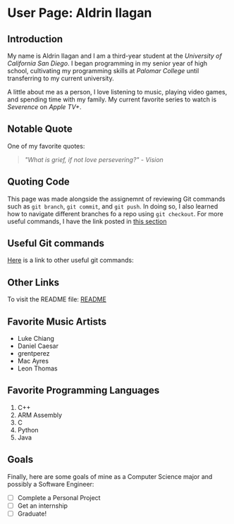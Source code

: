 # User Page: Aldrin Ilagan
## Introduction
My name is Aldrin Ilagan and I am a third-year student at the *University of California San Diego*. I began programming in my senior year of high school, cultivating my programming skills at *Palomar College* until transferring to my current university.

A little about me as a person, I love listening to music, playing video games, and spending time with my family. My current favorite series to watch is *Severence* on *Apple TV+*.

## Notable Quote
One of my favorite quotes:
>*"What is grief, if not love persevering?" - Vision*

## Quoting Code
This page was made alongside the assignemnt of reviewing Git commands such as `git branch`, `git commit`, and `git push`. In doing so, I also learned how to navigate different branches fo a repo using `git checkout`.
For more useful commands, I have the link posted in [this section](#useful-git-commands)

## Useful Git commands
[Here](http://guides.beanstalkapp.com/version-control/common-git-commands.html) is a link to other useful git commands:

## Other Links
To visit the README file: [README](README.md)

## Favorite Music Artists
- Luke Chiang
- Daniel Caesar
- grentperez
- Mac Ayres
- Leon Thomas
## Favorite Programming Languages
1. C++
2. ARM Assembly
3. C
4. Python
5. Java

## Goals
Finally, here are some goals of mine as a Computer Science major and possibly a Software Engineer:
- [ ] Complete a Personal Project
- [ ] Get an internship
- [ ] Graduate!